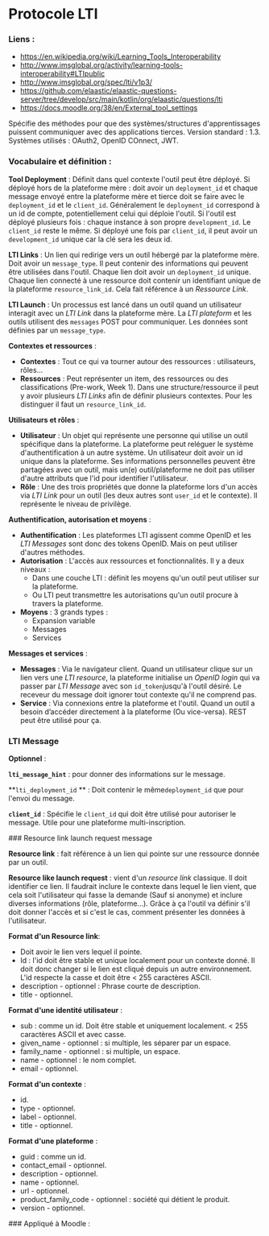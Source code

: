 # Protocole LTI

### Liens :

* https://en.wikipedia.org/wiki/Learning_Tools_Interoperability
* http://www.imsglobal.org/activity/learning-tools-interoperability#LTIpublic
* http://www.imsglobal.org/spec/lti/v1p3/
* https://github.com/elaastic/elaastic-questions-server/tree/develop/src/main/kotlin/org/elaastic/questions/lti
* https://docs.moodle.org/38/en/External_tool_settings

Spécifie des méthodes pour que des systèmes/structures d'apprentissages puissent communiquer avec des applications tierces.
Version standard : 1.3.
Systèmes utilisés : OAuth2, OpenID COnnect, JWT.

### Vocabulaire et définition :

**Tool Deployment** : Définit dans quel contexte l'outil peut être déployé. Si déployé hors de la plateforme mère : doit avoir un `deployment_id` et chaque message envoyé entre la plateforme mère et tierce doit se faire avec le `deployment_id` et le `client_id`.
Généralement le `deployment_id` correspond à un id de compte, potentiellement celui qui déploie l'outil.
Si l'outil est déployé plusieurs fois : chaque instance à son propre `development_id`. Le `client_id` reste le même.
Si déployé une fois par `client_id`, il peut avoir un `development_id` unique car la clé sera les deux id.

**LTI Links** : Un lien qui redirige vers un outil hébergé par la plateforme mère. Doit avoir un `message_type`. Il peut contenir des informations qui peuvent être utilisées dans l'outil. 
Chaque lien doit avoir un `deployment_id` unique.
Chaque lien connecté à une ressource doit contenir un identifiant unique de la plateforme `resource_link_id`. Cela fait référence à un *Ressource Link*.

**LTI Launch** : Un processus est lancé dans un outil quand un utilisateur interagit avec un *LTI Link* dans la plateforme mère. La *LTI plateform* et les outils utilisent des `messages` POST pour communiquer. Les données sont définies par un `message_type`.

**Contextes et ressources** : 

* **Contextes** : Tout ce qui va tourner autour des ressources : utilisateurs, rôles...
* **Ressources** : Peut représenter un item, des ressources ou des classifications (Pre-work, Week 1). Dans une structure/ressource il peut y avoir plusieurs *LTI Links* afin de définir plusieurs contextes. Pour les distinguer il faut un `resource_link_id`.

**Utilisateurs et rôles** :

* **Utilisateur** : Un objet qui représente une personne qui utilise un outil spécifique dans la plateforme. La plateforme peut reléguer le système d'authentification à un autre système. Un utilisateur doit avoir un id unique dans la plateforme. Ses informations personnelles peuvent être partagées avec un outil, mais un(e) outil/plateforme ne doit pas utiliser d'autre attributs que l'id pour identifier l'utilisateur.
* **Rôle** : Une des trois propriétés que donne la plateforme lors d'un accès via *LTI Link* pour un outil (les deux autres sont `user_id` et le contexte). Il représente le niveau de privilège.

**Authentification, autorisation et moyens** :

* **Authentification** : Les plateformes LTI agissent comme OpenID et les *LTI Messages* sont donc des tokens OpenID. Mais on peut utiliser d'autres méthodes.
* **Autorisation** : L'accès aux ressources et fonctionnalités. Il y a deux niveaux : 
  * Dans une couche LTI : définit les moyens qu'un outil peut utiliser sur la plateforme.
  * Ou LTI peut transmettre les autorisations qu'un outil procure à travers la plateforme.
* **Moyens** : 3 grands types :
  * Expansion variable
  * Messages
  * Services

**Messages et services** :

* **Messages** : Via le navigateur client. Quand un utilisateur clique sur un lien vers une *LTI resource*, la plateforme initialise un *OpenID login* qui va passer par *LTI Message* avec son `id_token`jusqu'à l'outil désiré. Le receveur du message doit ignorer tout contexte qu'il ne comprend pas.
* **Service** : Via connexions entre la plateforme et l'outil. Quand un outil a besoin d’accéder directement à la plateforme (Ou vice-versa). REST peut être utilisé pour ça.

### LTI Message

**Optionnel** :

**`lti_message_hint`** : pour donner des informations sur le message.

**`lti_deployment_id` ** : Doit contenir le même`deployment_id` que pour l'envoi du message.

**`client_id`** : Spécifie le `client_id` qui doit être utilisé pour autoriser le message.  Utile pour une plateforme multi-inscription.

### Resource link launch request message

**Resource link** : fait référence à un lien qui pointe sur une ressource donnée par un outil.

**Resource like launch request** : vient d'un *resource link* classique. Il doit identifier ce lien. Il faudrait inclure le contexte dans lequel le lien vient, que cela soit l'utilisateur qui fasse la demande (Sauf si anonyme) et inclure diverses informations (rôle, plateforme...).
Grâce à ça l'outil va définir s'il doit donner l'accès et si c'est le cas, comment présenter les données à l'utilisateur.  

**Format d'un Resource link**: 

* Doit avoir le lien vers lequel il pointe.
* Id : l'id doit être stable et unique localement pour un contexte donné. Il doit donc changer si le lien est cliqué depuis un autre environnement. L'id respecte la casse et doit être < 255 caractères ASCII.
* description - optionnel : Phrase courte de description.
* title - optionnel. 

**Format d'une identité utilisateur** :

* sub : comme un id. Doit être stable et uniquement localement. < 255 caractères ASCII et avec casse.
* given_name - optionnel : si multiple, les séparer par un espace.
* family_name - optionnel : si multiple, un espace.
* name - optionnel : le nom complet.
* email - optionnel.

**Format d'un contexte** :

* id.
* type - optionnel.
* label - optionnel.
* title - optionnel.

**Format d'une plateforme** :

* guid : comme un id.
* contact_email - optionnel.
* description - optionnel.
* name - optionnel.
* url - optionnel.
* product_family_code - optionnel : société qui détient le produit.
* version - optionnel.



### Appliqué à Moodle :

